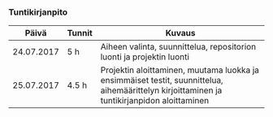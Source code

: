 ### Tuntikirjanpito
Päivä | Tunnit | Kuvaus
-----------------|-------------|-----------------
24.07.2017 | 5 h | Aiheen valinta, suunnittelua, repositorion luonti ja projektin luonti
25.07.2017 | 4.5 h | Projektin aloittaminen, muutama luokka ja ensimmäiset testit, suunnittelua, aihemäärittelyn kirjoittaminen ja tuntikirjanpidon aloittaminen

